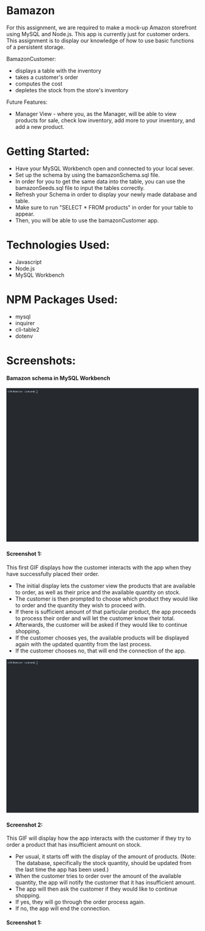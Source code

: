 # Bamazon
For this assignment, we are required to make a mock-up Amazon storefront using MySQL and Node.js. This app is currently just for customer orders. This assignment is to display our knowledge of how to use basic functions of a persistent storage.

BamazonCustomer:

* displays a table with the inventory
* takes a customer's order
* computes the cost
* depletes the stock from the store's inventory

Future Features:
* Manager View - where you, as the Manager, will be able to view products for sale, check low inventory, add more to your inventory, and add a new product.

# Getting Started:
* Have your MySQL Workbench open and connected to your local sever.
* Set up the schema by using the bamazonSchema.sql file.
* In order for you to get the same data into the table, you can use the bamazonSeeds.sql file to input the tables correctly.
* Refresh your Schema in order to display your newly made database and table.
* Make sure to run "SELECT * FROM products" in order for your table to appear.
* Then, you will be able to use the bamazonCustomer app.

# Technologies Used:
* Javascript
* Node.js
* MySQL Workbench

# NPM Packages Used:
* mysql
* inquirer
* cli-table2
* dotenv

# Screenshots:
#### Bamazon schema in MySQL Workbench
![Example1](https://github.com/lydmgem/Bamazon/blob/master/assets/images/Example1.gif?raw=true)

#### Screenshot 1:
This first GIF displays how the customer interacts with the app when they have successfully placed their order.

* The initial display lets the customer view the products that are available to order, as well as their price and the available quantity on stock.
* The customer is then prompted to choose which product they would like to order and the quantity they wish to proceed with.
* If there is sufficient amount of that particular product, the app proceeds to process their order and will let the customer know their total.
* Afterwards, the customer will be asked if they would like to continue shopping.
* If the customer chooses yes, the available products will be displayed again with the updated quantity from the last process.
* If the customer chooses no, that will end the connection of the app.

![Example1](https://github.com/lydmgem/Bamazon/blob/master/assets/images/Example1.gif?raw=true)

#### Screenshot 2:
This GIF will display how the app interacts with the customer if they try to order a product that has insufficient amount on stock.

* Per usual, it starts off with the display of the amount of products.
(Note: The database, specifically the stock quantity, should be updated from the last time the app has been used.)
* When the customer tries to order over the amount of the available quantity, the app will notify the customer that it has insufficient amount.
* The app will then ask the customer if they would like to continue shopping.
* If yes, they will go through the order process again.
* If no, the app will end the connection.

#### Screenshot 1: